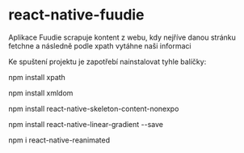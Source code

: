 # react-native-fuudie

Aplikace Fuudie scrapuje kontent z webu, kdy nejříve danou stránku fetchne a následně podle xpath vytáhne naši informaci

Ke spuštení projektu je zapotřebí nainstalovat tyhle balíčky:

npm install xpath

npm install xmldom

npm install react-native-skeleton-content-nonexpo

npm install react-native-linear-gradient --save

npm i react-native-reanimated
